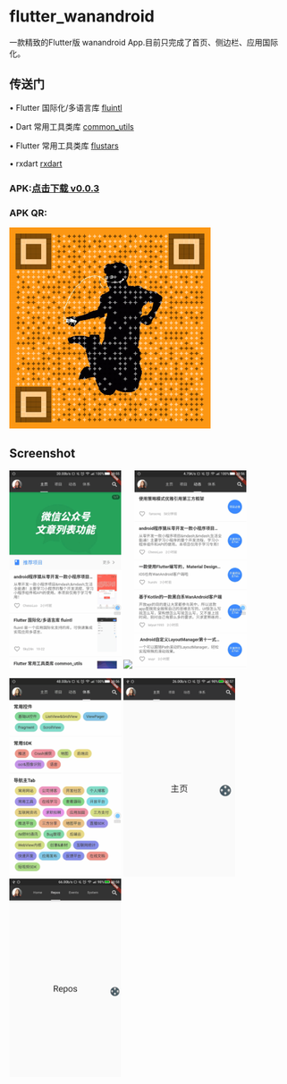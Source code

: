# flutter_wanandroid

一款精致的Flutter版 wanandroid App.目前只完成了首页、侧边栏、应用国际化。

## 传送门

• Flutter 国际化/多语言库 [fluintl](https://github.com/Sky24n/fluintl) 

• Dart    常用工具类库    [common_utils](https://github.com/Sky24n/common_utils) 

• Flutter 常用工具类库    [flustars](https://github.com/Sky24n/flustars) 

• rxdart                 [rxdart](https://github.com/ReactiveX/rxdart) 

### APK:[点击下载 v0.0.3](https://raw.githubusercontent.com/Sky24n/LDocuments/master/AppStore/flutter_wanandroid.apk)

### APK QR:
  ![flutter_wanandroid](https://raw.githubusercontent.com/Sky24n/LDocuments/master/AppImgs/flutter_wanandroid/qrcode.png)

## Screenshot
<img src="https://github.com/Sky24n/LDocuments/blob/master/AppImgs/flutter_wanandroid/2018-10-28_19_55_22.gif" width="200">  <img src="https://github.com/Sky24n/LDocuments/blob/master/AppImgs/flutter_wanandroid/2018-10-28_19_56_02.gif" width="200">  <img src="https://github.com/Sky24n/LDocuments/blob/master/AppImgs/flutter_wanandroid/2018-10-28_19_56_18.gif" width="200">  

<img src="https://github.com/Sky24n/LDocuments/blob/master/AppImgs/flutter_wanandroid/2018-10-28_19_56_49.gif" width="200">  <img src="https://github.com/Sky24n/LDocuments/blob/master/AppImgs/flutter_wanandroid/2018-10-12_00_57_58.gif" width="200">  <img src="https://github.com/Sky24n/LDocuments/blob/master/AppImgs/flutter_wanandroid/2018-10-12_00_58_49.gif" width="200">  




